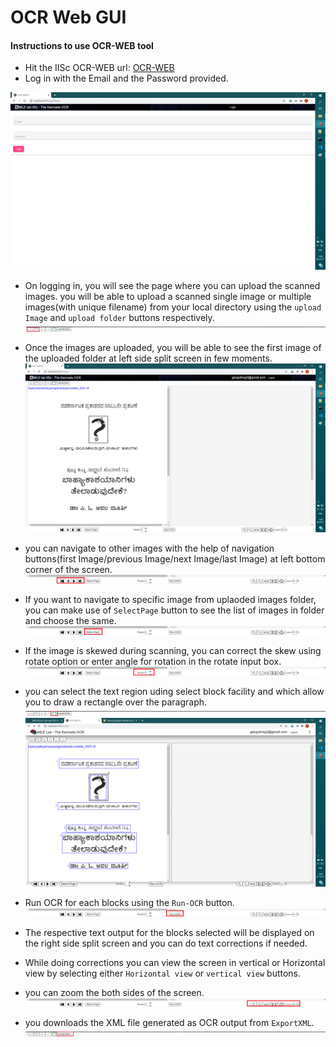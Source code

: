 # OCR Web GUI
#### Instructions to use OCR-WEB tool

  - Hit the IISc OCR-WEB url:  [OCR-WEB](http://169.38.86.210:8080)
  - Log in with the Email and the Password provided.
  
  
  ![alt text](https://github.com/MILE-IISc/ocr-web-app/blob/main/Docs/login.png)
  
  
  - On logging in, you will see the page where you can upload the scanned images. you will be able to upload a scanned single image or multiple images(with unique filename)      from your local directory using the `upload Image` and `upload folder` buttons respectively.
    ![alt text](https://github.com/MILE-IISc/ocr-web-app/blob/main/Docs/openImage.png)
    
    
  - Once the images are uploaded, you will be able to see the first image of the uploaded folder at left side split screen in few moments.
    ![alt text](https://github.com/MILE-IISc/ocr-web-app/blob/main/Docs/fullScreen.png)
    
    
  - you can navigate to other images with the help of navigation buttons(first Image/previous Image/next Image/last Image) at left bottom corner of the screen.
     ![alt text](https://github.com/MILE-IISc/ocr-web-app/blob/main/Docs/Navigation.png)
     
     
  - If you want to navigate to specific image from uplaoded images folder, you can make use of `SelectPage` button to see the list of images in folder and choose the same.
    ![alt text](https://github.com/MILE-IISc/ocr-web-app/blob/main/Docs/SelectPage.png)
    
    
  - If the image is skewed during scanning, you can correct the skew using rotate option or enter angle for rotation in the rotate input box.
    ![alt text](https://github.com/MILE-IISc/ocr-web-app/blob/main/Docs/rotate.png)
    
    
  - you can select the text region uding select block facility and which allow you to draw a rectangle over the paragraph.
    ![alt text](https://github.com/MILE-IISc/ocr-web-app/blob/main/Docs/selected%20block.png)
    ![alt text](https://github.com/MILE-IISc/ocr-web-app/blob/main/Docs/blocks.png)
    
    
  - Run OCR for each blocks using the `Run-OCR` button.
    ![alt text](https://github.com/MILE-IISc/ocr-web-app/blob/main/Docs/Run_ocr.png)
    
    
  - The respective text output for the blocks selected will be displayed on the right side split screen and you can do text corrections if needed.
  
  
  - While doing corrections you can view the screen in vertical or Horizontal view by selecting either `Horizontal view` or `vertical view`  buttons.
  
  
  - you can zoom the both sides of the screen.
    ![alt text](https://github.com/MILE-IISc/ocr-web-app/blob/main/Docs/zoom.png)
    
    
  - you downloads the XML file generated as OCR output from `ExportXML`.
    ![alt text](https://github.com/MILE-IISc/ocr-web-app/blob/main/Docs/extract.png)
